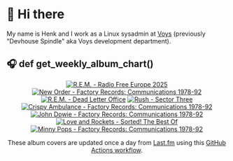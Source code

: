 # 👋 Hi there

My name is Henk and I work as a Linux sysadmin at <a href="https://www.voys.co/about/">Voys</a> (previously "Devhouse Spindle" aka Voys development department).

## 🎧 def get_weekly_album_chart()
<!-- lastfm -->
<p align="center"><a href="https://www.last.fm/music/R.E.M./Radio+Free+Europe+2025"><img src="https://lastfm.freetls.fastly.net/i/u/64s/dbaf12bb19236da91809ff9b3a8925c8.png" title="R.E.M. - Radio Free Europe 2025"></a> <a href="https://www.last.fm/music/New+Order/Factory+Records:+Communications+1978-92"><img src="https://lastfm.freetls.fastly.net/i/u/64s/d0a23f6abff546d58b765ca05eb64812.jpg" title="New Order - Factory Records: Communications 1978-92"></a> <a href="https://www.last.fm/music/R.E.M./Dead+Letter+Office"><img src="https://lastfm.freetls.fastly.net/i/u/64s/1e273044928f99b4f173ce65af73a507.png" title="R.E.M. - Dead Letter Office"></a> <a href="https://www.last.fm/music/Rush/Sector+Three"><img src="https://lastfm.freetls.fastly.net/i/u/64s/abdd7f6a0a6243f7f1feaa1a2f4bd562.jpg" title="Rush - Sector Three"></a> <a href="https://www.last.fm/music/Crispy+Ambulance/Factory+Records:+Communications+1978-92"><img src="https://lastfm.freetls.fastly.net/i/u/64s/a1a0e084b98f4eb6a707d51aae4161c1.jpg" title="Crispy Ambulance - Factory Records: Communications 1978-92"></a> <a href="https://www.last.fm/music/John+Dowie/Factory+Records:+Communications+1978-92"><img src="https://lastfm.freetls.fastly.net/i/u/64s/dc0e0317eb06466d80422e20bfa74371.jpg" title="John Dowie - Factory Records: Communications 1978-92"></a> <a href="https://www.last.fm/music/Love+and+Rockets/Sorted!+The+Best+Of"><img src="https://lastfm.freetls.fastly.net/i/u/64s/65e76f80676499bf2488d69171ab46bd.png" title="Love and Rockets - Sorted! The Best Of"></a> <a href="https://www.last.fm/music/Minny+Pops/Factory+Records:+Communications+1978-92"><img src="https://lastfm.freetls.fastly.net/i/u/64s/7b311de2b55e47489ad0755d5da4d65f.png" title="Minny Pops - Factory Records: Communications 1978-92"></a> </p>

<p align="center">These album covers are updated once a day from <a href="https://www.last.fm/user/hbokh">Last.fm</a> using this <a href="https://github.com/marketplace/actions/lastfm-to-markdown">GitHub Actions workflow</a>.</p>
